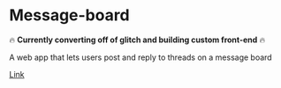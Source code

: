 # Message-board

:fire: **Currently converting off of glitch and building custom front-end** :fire:

A web app that lets users post and reply to threads on a message board

<a href='https://glitch.com/~stefansen-stock-checker' target="_blank">Link</a>
